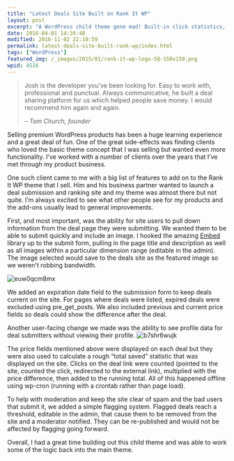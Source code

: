 ```yaml
---
title: "Latest Deals Site Built on Rank It WP"
layout: post
excerpt: "A WordPress child theme gone mad! Built-in click statistics, moderation controls, grabbing text and images from submitted links, and expiring content. "
date: 2016-04-01 14:34:48
modified: 2016-11-02 22:10:59
permalink: latest-deals-site-built-rank-wp/index.html
tags: ["WordPress"]
featured_img: /_images/2015/01/rank-it-wp-logo-SQ-150x150.png
wpid: 4516
---
```



> Josh is the developer you’ve been looking for. Easy to work with, professional and punctual. Always communicative, he built a deal sharing platform for us which helped people save money. I would recommend him again and again.
>
> *– Tom Church, founder*

Selling premium WordPress products has been a huge learning experience and a great deal of fun. One of the great side-effects was finding clients who loved the basic theme concept that I was selling but wanted even more functionality. I’ve worked with a number of clients over the years that I’ve met through my product business.

One such client came to me with a big list of features to add on to the Rank It WP theme that I sell. Him and his business partner wanted to launch a deal submission and ranking site and my theme was almost there but not quite. I’m always excited to see what other people see for my products and the add-ons usually lead to general improvements.

First, and most important, was the ability for site users to pull down information from the deal page they were submitting. We wanted them to be able to submit quickly and include an image. I hooked the amazing [Embed](https://github.com/oscarotero/Embed) library up to the submit form, pulling in the page title and description as well as all images within a particular dimension range (editable in the admin). The image selected would save to the deals site as the featured image so we weren’t robbing bandwidth.

![euw0qcm8mx](/_images/2016/04/EUW0qcM8Mx.gif)

We added an expiration date field to the submission form to keep deals current on the site. For pages where deals were listed, expired deals were excluded using pre\_get\_posts. We also included previous and current price fields so deals could show the difference after the deal.

Another user-facing change we made was the ability to see profile data for deal submitters without viewing their profile. ![b7shr6wujk](/_images/2016/04/b7SHr6WuJk.gif)

The price fields mentioned above were displayed on each deal but they were also used to calculate a rough “total saved” statistic that was displayed on the site. Clicks on the deal link were counted (pointed to the site, counted the click, redirected to the external link), multiplied with the price difference, then added to the running total. All of this happened offline using wp-cron (running with a crontab rather than page load).

To help with moderation and keep the site clear of spam and the bad users that submit it, we added a simple flagging system. Flagged deals reach a threshold, editable in the admin, that cause them to be removed from the site and a moderator notified. They can be re-published and would not be affected by flagging going forward.

Overall, I had a great time building out this child theme and was able to work some of the logic back into the main theme.
